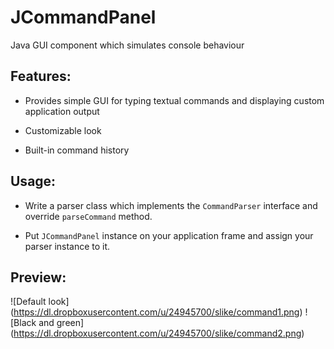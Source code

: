 JCommandPanel
=============

Java GUI component which  simulates console behaviour

## Features:

- Provides simple GUI for typing textual commands and displaying custom application output

- Customizable look

- Built-in command history

## Usage:

- Write a parser class which implements the `CommandParser` interface and override `parseCommand` method.

- Put `JCommandPanel` instance on your application frame and assign your parser instance to it.


## Preview:

![Default look] (https://dl.dropboxusercontent.com/u/24945700/slike/command1.png)
![Black and green] (https://dl.dropboxusercontent.com/u/24945700/slike/command2.png)
